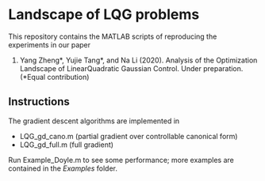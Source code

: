# Landscape of LQG problems

This repository contains the MATLAB scripts of reproducing the experiments in our paper

1) Yang Zheng*, Yujie Tang*, and Na Li (2020). Analysis of the Optimization Landscape of LinearQuadratic Gaussian Control. Under preparation.  (*Equal contribution)
 

## Instructions
The gradient descent algorithms are implemented in 
* LQG_gd_cano.m (partial gradient over controllable canonical form) 
* LQG_gd_full.m (full gradient)

Run Example_Doyle.m to see some performance; more examples are contained in the *Examples* folder.
